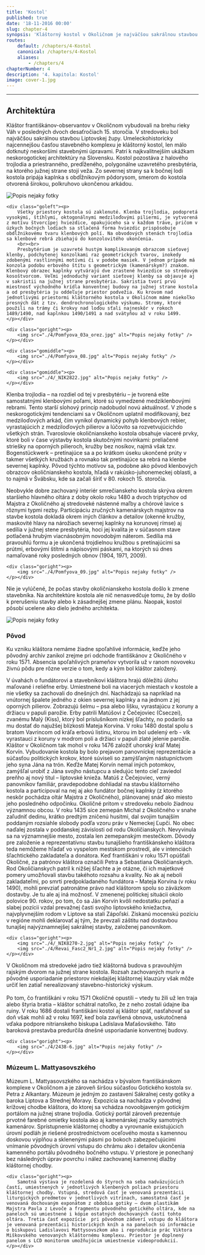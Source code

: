 ```yaml
---
title: 'Kostol'
published: true
date: '18-11-2016 00:00'
slug: chapter-4
synopsis: 'Kláštorný kostol v Okoličnom je najväčšou sakrálnou stavbou na Liptove a unikátom v gotickom staviteľstve na Slovensku. Kapitola sa venuje architektúre kostola so zameraním na klenby, kamenárske práce a otázku donátorstva.'
routes:
    default: /chapters/4-Kostol
    canonical: /chapters/4-Kostol
    aliases:
        - /chapters/4
chapterNumber: 4
description: '4. kapitola: Kostol'
image: cover-1.jpg
---
```


---

## Architektúra

<div class="gomiddle"><p>
    <span class="drop-cap">K</span>láštor františkánov-observantov v Okoličnom vybudovali na brehu rieky Váh v posledných dvoch desaťročiach 15. storočia. V stredoveku bol najväčšou sakrálnou stavbou Liptovskej župy. Umeleckohistoricky najcennejšou časťou stavebného komplexu je kláštorný kostol, len málo dotknutý neskoršími stavebnými úpravami. Patrí k najkvalitnejším ukážkam neskorogotickej architektúry na Slovensku. Kostol pozostáva z halového trojlodia a priestranného, predĺženého, polygonálne uzavretého presbytéria, na ktorého južnej strane stojí veža. Zo severnej strany sa k bočnej lodi kostola pripája kaplnka s obdĺžnikovým pôdorysom, smerom do kostola otvorená širokou, polkruhovo ukončenou arkádou.
</p></div>

<div class="clear">
    <div class="goright"><p>
        <img src="./4/Pomfyova_01.jpg" alt="Popis nejaky fotky" />
    </p></div>

    <div class="goleft"><p>
        Všetky priestory kostola sú zaklenuté. Klenba trojlodia, podopretá vysokými, štíhlymi, oktogonálnymi medziloďovými piliermi, je vytvorená z motívu štvorcípej hviezdice, opakujúceho sa v každom tráve, pričom v úzkych bočných lodiach sa stlačená forma hviezdic prispôsobuje obdĺžnikovému tvaru klenbových polí. Na obvodových stenách trojlodia sa klenbové rebrá zbiehajú do konzolovitého ukončenia.
        <br><br>
        Presbytérium je uzavreté hustým komplikovaným obrazcom sieťovej klenby, podchytenej konzolkami raz geometrických tvarov, inokedy zdobenými rastlinnými motívmi či v podobe masiek. V jednom prípade má konzola podobu erbového štítu s geometrickým (kamenárskym?) znakom. Klenbový obrazec kaplnky vytvárajú dve zrastené hviezdice so stredovým kosoštvorcom. Veľmi jednoduchý variant sieťovej klenby sa objavuje aj v sakristii na južnej strane presbytéria. Sakristia tvorí prvú miestnosť východného krídla konventnej budovy na južnej strane kostola a od presbytéria ju oddeľuje priestor podvežia. Ku krovom nad jednotlivými priestormi kláštorného kostola v Okoličnom máme niekoľko presných dát z tzv. dendrochronologického výskumu. Stromy, ktoré použili na trámy či krokvy nad loďou sťali najneskôr v rokoch 1489/1490, nad kaplnkou 1490/1491 a nad svätyňou až v roku 1499.
    </p></div>

    <div class="goright"><p>
        <img src="./4/Pomfyova_03a_orez.jpg" alt="Popis nejaky fotky" />
    </p></div>

    <div class="gomiddle"><p>
        <img src="./4/Pomfyova_08.jpg" alt="Popis nejaky fotky" />
    </p></div>

    <div class="gomiddle"><p>
        <img src="./4/_NIK2822.jpg" alt="Popis nejaky fotky" />
    </p></div>
</div>

<div class="gomiddle"><p>
    Klenba trojlodia – na rozdiel od tej v presbytériu – je tvorená ešte samostatnými klenbovými poľami, ktoré sú vymedzené medziklenbovými rebrami. Tento starší slohový princíp nadobudol novú aktuálnosť. V zhode s neskorogotickými tendenciami sa v Okoličnom uplatnil modifikovaný, bez medziloďových arkád, čím vynikol dynamický pohyb klenbových rebier, vyrastajúcich z medziloďových pilierov a lúčovito sa rozvetvujúcichdo všetkých strán.
    Tvaroslovie okoličnianskeho kostola obsahuje viaceré prvky, ktoré boli v čase výstavby kostola skutočnými novinkami: preliačené striešky na oporných pilieroch, kružby bez nosíkov, najmä však tzv. Bogenstückwerk – pretínajúce sa a po krátkom úseku ukončené prúty v takmer všetkých kružbách a rovnako tak pretínajúce sa rebrá na klenbe severnej kaplnky. Pôvod týchto motívov sa, podobne ako pôvod klenbových obrazcov okoličnianskeho kostola, hľadá v rakúsko-juhonemeckej oblasti,
    a to najmä v Švábsku, kde sa začali šíriť v 80. rokoch 15. storočia.
</p></div>

<div class="clear">
    <div class="goleft"><p>
        Neobvykle dobre zachovaný interiér smrečianskeho kostola skrýva okrem staršieho hlavného oltára z doby okolo roku 1480 a dvoch triptychov od Majstra z Okoličného aj stredoveké nástenné maľby a chórové lavice s rôznymi typmi rezby. Participáciu zručných kamenárskych majstrov na stavbe kostola dokladá okrem iných článkov a detailov (okenné kružby, maskovité hlavy na nárožiach severnej kaplnky na korunovej rímse) aj sedília v južnej stene presbytéria, hoci jej kvalita je v súčasnom stave potlačená hrubým viacnásobným novodobým náterom. Sedília má pravouhlú formu a je ukončená trojdielnou kružbou s pretínajúcimi sa prútmi, erbovými štítmi a nápisovými páskami, na ktorých sú dnes namaľované roky posledných obnov (1904, 1971, 2009).
    </p></div>

    <div class="goright"><p>
        <img src="./4/Pomfyova_09.jpg" alt="Popis nejaky fotky" />
    </p></div>
</div>

<div class="gomiddle"><p>
    Nie je vylúčené, že počas stavby okoličnianskeho kostola došlo k zmene stavebníka. Na architektúre kostola ale nič nenasvedčuje tomu, že by došlo k prerušeniu stavby alebo k zásadnejšej zmene plánu. Naopak, kostol pôsobí ucelene ako dielo jedného architekta.
</p></div>

<div class="gomiddle"><p>
    <img src="./4/DSC_8787.jpg" alt="Popis nejaky fotky" />
</p></div>

### Pôvod

<div class="gomiddle"><p>
    Ku vzniku kláštora nemáme žiadne spoľahlivé informácie, keďže jeho pôvodný archív zanikol zrejme pri odchode františkánov z Okoličného v roku 1571. Absencia spoľahlivých prameňov vytvorila už v ranom novoveku živnú pôdu pre rôzne verzie o tom, kedy a kým bol kláštor založený.
</p></div>

<div class="clear">
    <div class="goleft"><p>
        V úvahách o fundátorovi a stavebníkovi kláštora hrajú dôležitú úlohu maľované i reliéfne erby. Umiestnené boli na viacerých miestach v kostole a nie všetky sa zachovali do dnešných dní. Nachádzajú sa napríklad na vnútornej špalete jedného z okien severnej kaplnky a na jednom z jej oporných pilierov. Zobrazujú šelmu – psa alebo líšku, vyrastajúcu z koruny a držiacu v papuli parožie. Erby patrili Matúšovi z Čečejoviec (Cseczei), zvanému Malý (Kiss), ktorý bol príslušníkom nízkej šľachty, no podarilo sa mu dostať do najužšej blízkosti Mateja Korvína. V roku 1480 dostal spolu s bratom Vavrincom od kráľa erbovú listinu, ktorou im bol udelený erb - vlk vyrastauci z koruny v modrom poli a držiaci v papuli zlaté jelenie parožie.
        Kláštor v Okoličnom tak mohol v roku 1476 založiť uhorský kráľ Matej Korvín. Vybudovanie kostola by bolo prejavom panovníckej reprezentácie a súčasťou politických krokov, ktoré súviseli so zamýšľaným nástupníctvom jeho syna Jána na trón. Keďže Matej Korvín nemal iných potomkov, zamýšľal urobiť z Jána svojho nástupcu a sledujúc tento cieľ zaviedol preňho aj nový titul – liptovské knieža. Matúš z Čečejoviec, verný panovníkov familiár, pravdepodobne dohliadal na stavbu kláštorného kostola a participoval na nej aj ako fundátor bočnej kaplnky (z ktorého neskôr pochádza oltár Majstra z Okoličného), plánovanej snáď ako miesto jeho posledného odpočinku.
        Okoličné pritom v stredoveku nebolo žiadnou významnou obcou. V roku 1435 síce zemepán Michal z Okoličného v snahe zaľudniť dedinu, krátko predtým zničenú husitmi, dal svojim tunajším poddaným rozsiahle slobody podľa vzoru práv v Nemeckej Ľupči. No obec naďalej zostala v poddanskej závislosti od rodu Okoličianskych. Nevyvinula sa na významnejšie mesto, zostala len zemepanským mestečkom. Dôvody pre založenie a reprezentatívnu stavbu tunajšieho františkánskeho kláštora teda nemôžeme hľadať vo vyspelom mestskom prostredí, ale v intenciách šľachtického zakladateľa a donátora.
        Keď františkáni v roku 1571 opúšťali Okoličné, za patrónov kláštora označili Petra a Sebastiana Okoličianskych. Rod Okoličianskych patril k nižšej šľachte a je otázne, či ich majetkové pomery umožňovali stavbu takéhoto rozsahu a kvality. No ak aj neboli zakladateľmi, po smrti predpokladaného fundátora – Mateja Korvína (v roku 1490), mohli prevziať patronátne právo nad kláštorom spolu so záväzkom dostavby.
        Je tu ale aj iná možnosť. V zmenenej politickej situácii okolo polovice 90. rokov, po tom, čo sa Ján Korvín kvôli nedostatku peňazí a slabej pozícii vzdal prevažnej časti svojho liptovského kniežactva, najvplyvnejším rodom v Liptove sa stali Zápoľskí. Získanú mocenskú pozíciu v regióne mohli deklarovať aj tým, že prevzali záštitu nad dostavbou tunajšej najvýznamnejšej sakrálnej stavby, založenej panovníkom.
    </p></div>

    <div class="goright"><p>
        <img src="./4/_NIK8270-2.jpg" alt="Popis nejaky fotky" />
        <img src="./4/Revai_Fasc2_Nr1_2.jpg" alt="Popis nejaky fotky" />
    </p></div>
</div>

<div class="clear">
    <div class="goleft"><p>
        V Okoličnom má stredoveké jadro tiež kláštorná budova s pravouhlým rajským dvorom na južnej strane kostola. Rozsah zachovaných murív a pôvodné usporiadanie priestorov niekdajšej kláštornej klauzúry však môže určiť len zatiaľ nerealizovaný stavebno-historický výskum.
        <br><br>
        Po tom, čo františkáni v roku 1571 Okoličné opustili – vtedy tu žili už len traja alebo štyria bratia – kláštor schátral natoľko, že z neho zostali údajne iba ruiny. V roku 1686 dostali františkáni kostol aj kláštor späť, nasťahovať sa doň však mohli až v roku 1697, keď bola zavŕšená obnova, uskutočnená vďaka podpore nitrianskeho biskupa Ladislava Maťašovského. Táto baroková prestavba predurčila dnešné usporiadanie konventnej budovy.
    </p></div>

    <div class="goright"><p>
        <img src="./4/2438-6.jpg" alt="Popis nejaky fotky" />
    </p></div>
</div>

### Múzeum L. Mattyasovszkého

<div class="clear">
    <div class="goleft"><p>
        Múzeum L. Mattyasovszkého sa nachádza v bývalom františkánskom komplexe v Okoličnom a je zároveň širšou súčasťou Gotického kostola sv. Petra z Alkantary. Múzeum je jedným zo zastavení Sákralnej cesty gotiky a baroka Liptova a Strednej Moravy. Expozícia sa nachádza v pôvodnej krížovej chodbe kláštora, do ktorej sa vchádza novoobjaveným gotickým portálom na južnej strane trojlodia. Gotický portál zároveň prezentuje prvotné farebné omietky kostola ako aj kamenárskej značky samotných kamenárov. Sprístupnenie kláštornej chodby a vyrovnanie existujúcich úrovní podláh je riešené prostredníctvom oceľového mosta s kamennou doskovou výplňou a sklenenými pásmi po bokoch zabezpečujúcimi vnímanie pôvodných úrovní vstupu do chrámu ako i detailov ukončenia kamenného portálu pôvodného bočného vstupu. V priestore je ponechaný bez následných úprav povrchu i nález zachovanej kamennej dlažby kláštornej chodby.
    </p></div>

    <div class="goright"><p>
        Samotná výstava je rozdelená do štyroch na seba nadväzujúcich častí, umiestnených v jednotlivých klenbených poliach priestoru kláštornej chodby. Vstupná, stredová časť je venovaná prezentácii liturgických predmetov v jednotlivých vitrínach, samostatná časť je venovaná dochovaným exponátom z obdobia gotiky – dvom plastikám Majstra Pavla z Levoče a fragmentu pôvodného gotického oltára, kde na paneloch sú umiestnené i kópie ostatných dochovaných častí tohto oltára. Tretia časť expozície  pri pôvodnom zádverí vstupu do kláštora je venovaná prezentácii historických kníh a na paneloch sú informácie o biskupovi Ladislavovi Mattysovszkom ako i reprodukcie prác Viktora Miškovského venovaných kláštornému komplexu. Priestor je doplnený panelom s LCD monitorom umožňujúcim umiestnenie videoprodukcií.
    </p></div>
</div>



